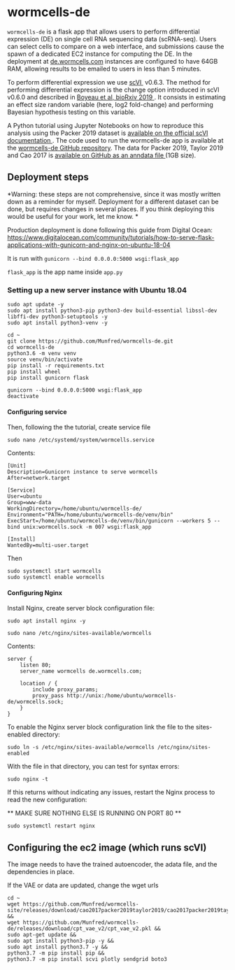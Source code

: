 # wormcells-de

`wormcells-de` is a flask app that allows users to perform differential expression (DE) on single cell RNA sequencing data (scRNA-seq). Users can select cells to compare on a web interface, and submissions cause the spawn of a dedicated EC2 instance for computing the DE. In the deployment at [de.wormcells.com](https://de.wormcells.com) instances are configured to have 64GB RAM, allowing results to be emailed to users in less than 5 minutes.

To perform differential expression we use [scVI ](https://scvi.readthedocs.io/en/stable/index.html) v0.6.3. The method for performing differential expression is the change option introduced in scVI v0.6.0 and described in [Boyeau et al, bioRxiv 2019 ](https://doi.org/10.1101/794289). It consists in estimating an effect size random variable (here, log2 fold-change) and performing Bayesian hypothesis testing on this variable.

A Python tutorial using Jupyter Notebooks on how to reproduce this analysis using the Packer 2019 dataset is [available on the official scVI documentation ](https://scvi.readthedocs.io/en/stable/contributed_tutorials/scVI_DE_worm.html). The code used to run the wormcells-de app is available at the [wormcells-de GitHub repository](https://github.com/Munfred/wormcells-de). The data for Packer 2019, Taylor 2019 and Cao 2017 is [available on GitHub as an anndata file ](https://github.com/Munfred/wormcells-site/releases/tag/Packer2019Taylor2019Cao2019_wrangle2)(1GB size).



## Deployment steps

*Warning: these steps are not comprehensive, since it was mostly written down as a reminder for myself. Deployment for a different dataset can be done, but requires changes in several places. If you think deploying this would be useful for your work, let me know. *

Production deployment is done following this guide from Digital Ocean: 
https://www.digitalocean.com/community/tutorials/how-to-serve-flask-applications-with-gunicorn-and-nginx-on-ubuntu-18-04

It is run with `gunicorn --bind 0.0.0.0:5000 wsgi:flask_app`

`flask_app` is the app name inside `app.py`

### Setting up a new server instance with Ubuntu 18.04

```
sudo apt update -y
sudo apt install python3-pip python3-dev build-essential libssl-dev libffi-dev python3-setuptools -y
sudo apt install python3-venv -y

cd ~
git clone https://github.com/Munfred/wormcells-de.git
cd wormcells-de
python3.6 -m venv venv
source venv/bin/activate
pip install -r requirements.txt
pip install wheel
pip install gunicorn flask

gunicorn --bind 0.0.0.0:5000 wsgi:flask_app
deactivate
```

#### Configuring service
Then, following the the tutorial, create service file 
```
sudo nano /etc/systemd/system/wormcells.service
```
Contents:

```
[Unit]
Description=Gunicorn instance to serve wormcells
After=network.target

[Service]
User=ubuntu
Group=www-data
WorkingDirectory=/home/ubuntu/wormcells-de/
Environment="PATH=/home/ubuntu/wormcells-de/venv/bin"
ExecStart=/home/ubuntu/wormcells-de/venv/bin/gunicorn --workers 5 --bind unix:wormcells.sock -m 007 wsgi:flask_app

[Install]
WantedBy=multi-user.target
```

Then
```
sudo systemctl start wormcells
sudo systemctl enable wormcells
```

#### Configuring Nginx

Install Nginx, create server block configuration file:
```
sudo apt install nginx -y

sudo nano /etc/nginx/sites-available/wormcells
```

Contents:
```
server {
    listen 80;
    server_name wormcells de.wormcells.com;

    location / {
        include proxy_params;
        proxy_pass http://unix:/home/ubuntu/wormcells-de/wormcells.sock;
    }
}
```


To enable the Nginx server block configuration link the file to the sites-enabled directory:

```
sudo ln -s /etc/nginx/sites-available/wormcells /etc/nginx/sites-enabled
```
With the file in that directory, you can test for syntax errors:
```
sudo nginx -t
```

If this returns without indicating any issues, restart the Nginx process to read the new configuration:

** MAKE SURE NOTHING ELSE IS RUNNING ON PORT 80 **
```
sudo systemctl restart nginx
```

## Configuring the ec2 image (which runs scVI)

The image needs to have the trained autoencoder, the adata file, and the dependencies in place. 

If the VAE or data are updated, change the wget urls
```
cd ~
wget https://github.com/Munfred/wormcells-site/releases/download/cao2017packer2019taylor2019/cao2017packer2019taylor2019.h5ad &&
wget https://github.com/Munfred/wormcells-de/releases/download/cpt_vae_v2/cpt_vae_v2.pkl &&
sudo apt-get update &&
sudo apt install python3-pip -y &&
sudo apt install python3.7 -y &&
python3.7 -m pip install pip &&
python3.7 -m pip install scvi plotly sendgrid boto3
```
